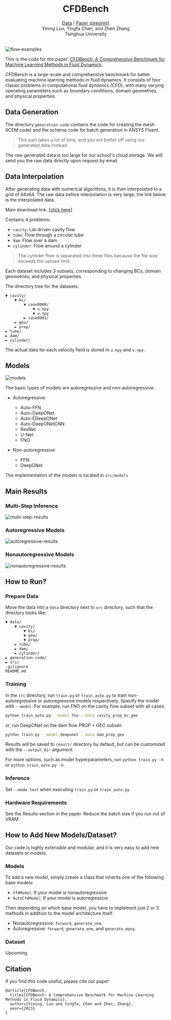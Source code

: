 <h1 align="center">CFDBench</h1>

<div align="center">
    <a href="https://cloud.tsinghua.edu.cn/d/435413b55dea434297d1/">Data</a> | <a href="https://www.preprints.org/manuscript/202309.1550/v1">Paper (preprint)</a>
</div>

<div align="center">
    Yining Luo, Yingfa Chen, and Zhen Zhang</br>
    Tsinghua University
</div>

<div></br></div>

![flow-examples](figs/flow-examples.png)

This is the code for the paper: [CFDBench: A Comprehensive Benchmark for Machine Learning Methods in Fluid Dynamics](https://www.preprints.org/manuscript/202309.1550/v1).

CFDBench is a large-scale and comprehensive benchmark for better evaluating machine learning methods in fluid dynamics. It consists of four classic problems in computational fluid dynamics (CFD), with many varying operating parameters such as boundary conditions, domain geometries, and physical properties.

## Data Generation

The directory `generation-code` contains the code for creating the mesh (ICEM code) and the schema code for batch generation in ANSYS Fluent.

> This part takes a lot of time, and you are better off using our generated data instead.

The raw generated data is too large for our school's cloud storage. We will send you the raw data directly upon request by email.

## Data Interpolation

After generating data with numerical algorithms, it is then interpolated to a grid of 64x64. The raw data before interpolation is very large; the link below is the interpolated data.

Main download link: [[click here]](https://cloud.tsinghua.edu.cn/d/435413b55dea434297d1/)

Contains 4 problems:

- `cavity`: Lid-driven cavity flow
- `tube`: Flow through a circular tube
- `dam`: Flow over a dam
- `cylinder`: Flow around a cylinder

> The cylinder flow is separated into three files because the file size exceeds the upload limit.

Each dataset includes 3 subsets, corresponding to changing BCs, domain geometries, and physical properties.

The directory tree for the datasets:

```
▼ cavity/
    ▼ bc/
        ▼ case0000/
            ▼ u.npy
            ▼ v.npy
        ► case0001/
    ► geo/
    ► prop/
► tube/
► dam/
► cylinder/
```

The actual data for each velocity field is stored in `u.npy` and `v.npy`.

## Models

![models](figs/input-output-overview.png)

The basic types of models are autoregressive and non-autoregressive:

- Autoregressive:
    - Auto-FFN
    - Auto-DeepONet
    - Auto-EDeepONet
    - Auto-DeepONetCNN
    - ResNet
    - U-Net
    - FNO

- Non-autoregressive
    - FFN
    - DeepONet

The implementation of the models is located in `src/models`

## Main Results

### Multi-Step Inference

![multi-step-results](figs/result-multistep-infer.png)

### Autoregressive Models

![autoregressive-results](figs/result-auto-summary.png)

### Nonautoregressive Models

![nonautoregressive-results](figs/result-nonauto.png)

## How to Run?

### Prepare Data

Move the data into a `data` directory next to `src` directory, such that the directory
looks like:

```
▼ data/
    ▼ cavity/
        ▼ bc/
        ▼ geo/
        ▼ prop/
    ► tube/
    ► dam/
    ► cylinder/
► generation-code/
► src/
.gitignore
README.md
```

### Training

In the `src` directory, run `train.py` or `train_auto.py` to train non-autoregressive or autoregressive models respectively. Specify the model with `--model`. For example, run FNO on the cavity flow subset with all cases:

```bash
python train_auto.py --model fno --data cavity_prop_bc_geo
```

or, run DeepONet on the dam flow PROP + GEO subset:

```bash
python train.py --model deeponet --data dam_prop_geo
```

Results will be saved to `result/` directory by default, but can be customized with the `--output_dir` argument.

For more options, such as model hyperparameters, run `python train.py -h` or `python train_auto.py -h`.

### Inference

Set `--mode test` when executing `train.py` or `train_auto.py`.

### Hardware Requirements

See the Results section in the paper. Reduce the batch size if you run out of VRAM.

## How to Add New Models/Dataset?

Our code is highly extensible and modular, and it is very easy to add new datasets or models.

### Models

To add a new model, simply create a class that inherits one of the following base models:

- `CfdModel`: If your model is nonautoregressive
- `AutoCfdModel`: If your model is autoregressive

Then depending on which base model, you have to implement just 2 or 3 methods in addition to the model architecture itself.

- Nonautoregressive: `forward`, `generate_one`.
- Autoregressive: `forward`, `generate_one`, and `generate_many`.

### Dataset

Upcoming.

## Citation

If you find this code useful, please cite our paper:

```
@article{CFDBench,
  title={CFDBench: A Comprehensive Benchmark for Machine Learning Methods in Fluid Dynamics},
  author={Yining, Luo and Yingfa, Chen and Zhen, Zhang},
  year={2023}
}
```
